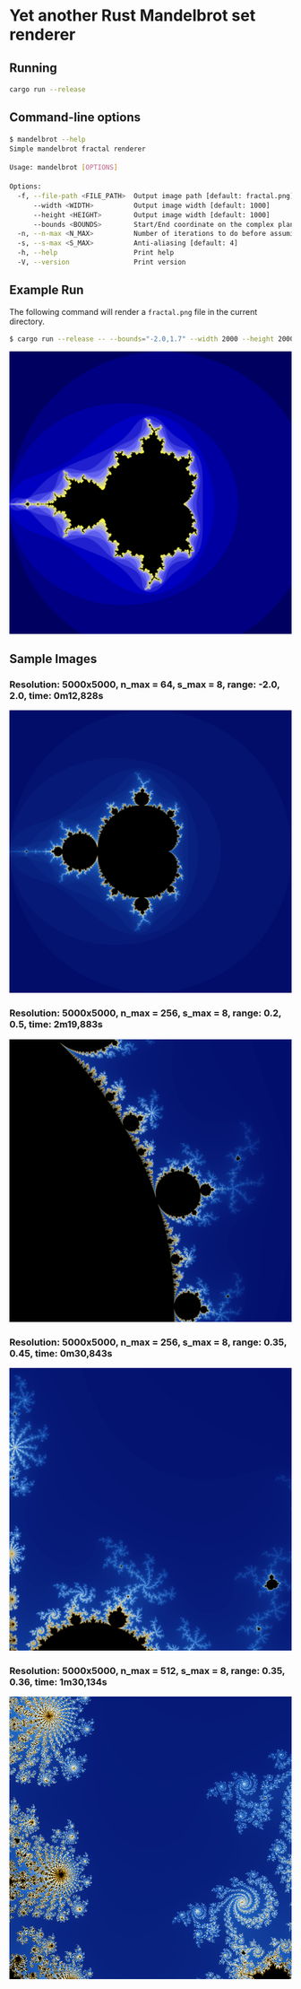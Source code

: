 # Yet another Rust Mandelbrot set renderer

## Running
```bash
cargo run --release
```

## Command-line options
```bash
$ mandelbrot --help
Simple mandelbrot fractal renderer

Usage: mandelbrot [OPTIONS]

Options:
  -f, --file-path <FILE_PATH>  Output image path [default: fractal.png]
      --width <WIDTH>          Output image width [default: 1000]
      --height <HEIGHT>        Output image width [default: 1000]
      --bounds <BOUNDS>        Start/End coordinate on the complex plane (both x and y) [default: -2,1.5]
  -n, --n-max <N_MAX>          Number of iterations to do before assuming point is in the set [default: 64]
  -s, --s-max <S_MAX>          Anti-aliasing [default: 4]
  -h, --help                   Print help
  -V, --version                Print version
```

## Example Run
The following command will render a `fractal.png` file in the current directory.
```bash
$ cargo run --release -- --bounds="-2.0,1.7" --width 2000 --height 2000 -n 16 -s 4
```

![Resulting output](images/file5.png)

## Sample Images
### Resolution: 5000x5000, n_max = 64, s_max = 8, range: -2.0, 2.0, time: 0m12,828s
![Sample 1](images/file1.png)

### Resolution: 5000x5000, n_max = 256, s_max = 8, range: 0.2, 0.5, time: 2m19,883s
![Sample 2](images/file2.png)

### Resolution: 5000x5000, n_max = 256, s_max = 8, range: 0.35, 0.45, time: 0m30,843s
![Sample 3](images/file3.png)

### Resolution: 5000x5000, n_max = 512, s_max = 8, range: 0.35, 0.36, time: 1m30,134s
![Sample 3](images/file4.png)